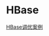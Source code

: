 # HBase

[HBase调优案例](https://mp.weixin.qq.com/s?__biz=MzU5OTQ1MDEzMA==&mid=2247484421&idx=1&sn=f6a2ac7c4e6d3d9774107b89d2b0d5cb&chksm=feb5f378c9c27a6e7746338bf1b9a4cbda4d531e33a0bdbfd3670a05d86e345ee9e26b047e34&mpshare=1&scene=1&srcid=0811gGYZG0VxCaYECUy0ADmI&pass_ticket=5qHBOd5UC4LzzWb2MuZbDlBbOZsHvYES1RaY0ATC0vfSkf%2F60EoPAwxISm2gLv0q#rd)

